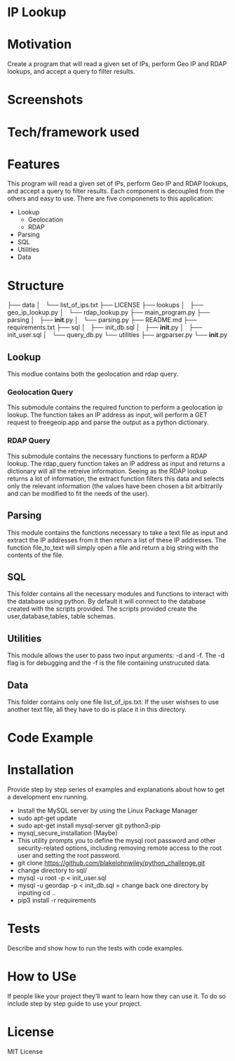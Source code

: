 # IP Lookup
# Motivation
Create a program that will read a given set of IPs, perform Geo IP and RDAP lookups, and accept a query to filter results.
# Screenshots 
# Tech/framework used  
# Features
This program will read a given set of IPs, perform Geo IP and RDAP lookups, and accept a query to filter results. Each component is decoupled from the others and easy to use. There are five componenets to this application:
- Lookup
    - Geolocation
    - RDAP
- Parsing
- SQL
- Utilities
- Data

# Structure

├── data
│   └── list_of_ips.txt
├── LICENSE
├── lookups
│   ├── geo_ip_lookup.py
│   └── rdap_lookup.py
├── main_program.py
├── parsing
│   ├── __init__.py
│   └── parsing.py
├── README.md
├── requirements.txt
├── sql
│   ├── init_db.sql
│   ├── __init__.py
│   ├── init_user.sql
│   └── query_db.py
└── utilities
    ├── argparser.py
    └── __init__.py
    
## Lookup
This modlue contains both the geolocation and rdap query.
### Geolocation Query
This submodule contains the required function to perform a geolocation ip lookup. The function takes an IP address as input, will perform a GET request to freegeoip.app and parse the output as a python dictionary.
### RDAP Query
This submodule contains the necessary functions to perform a RDAP lookup. The rdap_query function takes an IP address as input and returns a dictionary will all the retreive information. 
Seeing as the RDAP lookup returns a lot of information, the extract function filters this data and selects only the relevant information (the values have been chosen a bit arbitrarily and can be modified to fit the needs of the user).
## Parsing
This module contains the functions necessary to take a text file as input and extract the IP addresses from it then return a list of these IP addresses. The function file_to_text will simply open a file and return a big string with the contents of the file.
## SQL
This folder contains all the necessary modules and functions to interact with the database using python. By default it will connect to the database created with the scripts provided.
The scripts provided create the user,database,tables, table schemas.
## Utilities
This module allows the user to pass two input arguments: -d and -f. The -d flag is for debugging and the -f is the file containing unstrucuted data. 
## Data
This folder contains only one file list_of_ips.txt. If the user wishses to use another text file, all they have to do is place it in this directory. 

# Code Example 

# Installation 
Provide step by step series of examples and explanations about how to get a development env running.
- Install the MySQL server by using the Linux Package Manager
- sudo apt-get update 
- sudo apt-get install mysql-server git python3-pip
- mysql_secure_installation (Maybe)
- This utility prompts you to define the mysql root password and other security-related options, including removing remote access to the root user and setting the root password.
- git clone https://github.com/blakelohnwiley/python_challenge.git
- change directory to sql/
- mysql -u root -p < init_user.sql 
- mysql -u geordap -p < init_db.sql 
= change back one directory by inputing cd ..
- pip3 install -r requirements 
# Tests 
Describe and show how to run the tests with code examples.
# How to USe
If people like your project they’ll want to learn how they can use it. To do so include step by step guide to use your project.
# License
MIT License
